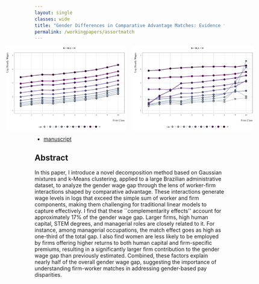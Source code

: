 ```yaml
---
layout: single
classes: wide
title: "Gender Differences in Comparative Advantage Matches: Evidence from Linked Employer-Employee Data"
permalink: /workingpapers/assortmatch
---
```

<div style="display: flex; justify-content: center; gap: 20px;">
  <img src="/assets/images/figure1.png" alt="Additive Separable Labor Market" width="320" />
  <img src="/assets/images/figure2.png" alt="Assortative Labor Market" width="320" />
</div>

- <a href="../files/JMP_SantAnna.pdf" target="_blank">manuscript</a>

## Abstract
In this paper, I introduce a novel decomposition method based on Gaussian mixtures and k-Means clustering, applied to a large Brazilian administrative dataset, to analyze the gender wage gap through the lens of worker-firm interactions shaped by comparative advantage. These interactions generate wage levels in logs that exceed the simple sum of worker and firm components, making them challenging for traditional linear models to capture effectively. I find that these ``complementarity effects'' account for approximately 17% of the gender wage gap. Larger firms, high human capital, STEM degrees, and managerial roles are closely related to it. For instance, among managerial occupations, the match effect goes as high as one-third of the total gap. I also find women are less likely to be employed by firms offering higher returns to both human capital and firm-specific premiums, resulting in a significantly larger firm contribution to the gender wage gap than previously estimated. Combined, these factors explain nearly half of the overall gender wage gap, suggesting the importance of understanding firm-worker matches in addressing gender-based pay disparities.
